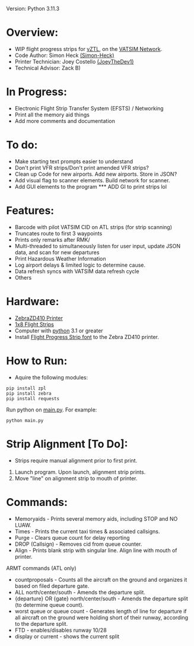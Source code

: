Version: Python 3.11.3
# Overview:
  * WIP flight progress strips for [vZTL](https://ztlartcc.org), on the [VATSIM Network](https://vatsim.net).
  * Code Author: Simon Heck [(Simon-Heck)](https://github.com/Simon-Heck)
  * Printer Technician: Joey Costello [(JoeyTheDev1)](https://github.com/JoeyTheDev1/)
  * Technical Advisor: Zack B)

# In Progress:
  * Electronic Flight Strip Transfer System (EFSTS) / Networking
  * Print all the memory aid things
  * Add more comments and documentation

# To do:
  * Make starting text prompts easier to understand
  * Don't print VFR strips/Don't print amended VFR strips?
  * Clean up Code for new airports. Add new airports. Store in JSON?
  * Add visual flag to scanner elements. Build network for scanner.
  * Add GUI elements to the program
  *** ADD GI to print strips lol

# Features:
  * Barcode with pilot VATSIM CID on ATL strips (for strip scanning)
  * Truncates route to first 3 waypoints
  * Prints only remarks after RMK/
  * Multi-threaded to simultaneously listen for user input, update JSON data, and scan for new departures
  * Print Hazardous Weather Information
  * Log airport delays & limited logic to determine cause.
  * Data refresh syncs with VATSIM data refresh cycle
  * Others

# Hardware:
  * [ZebraZD410 Printer](https://www.zebra.com/us/en/products/spec-sheets/printers/desktop/zd410.html)
  * [1x8 Flight Strips](https://bocathermal.txdesign.com/thermal-general-admission-ticket/details/boca-flight-strip-1-x-8/)
  * Computer with [python](https://www.python.org/downloads/) 3.1 or greater
  * Install [Flight Progress Strip font](https://www.dropbox.com/s/lqtvsngjdjonngv/Flight-Strip-Printer.ttf?dl=0) to the Zebra ZD410 printer.


# How to Run:
  * Aquire the following modules:
```
pip install zpl
pip install zebra
pip install requests
```
Run python on [main.py](src/main.py). For example:
```
python main.py
```

# Strip Alignment [To Do]:
 * Strips require manual alignment prior to first print.
 1. Launch program. Upon launch, alignment strip prints.
 2. Move "line" on alignment strip to mouth of printer. 

# Commands:
 * Memoryaids - Prints several memory aids, including STOP and NO LUAW.
 * Times - Prints the current taxi times & associated callsigns.
 * Purge - Clears queue count for delay reporting
 * DROP (Callsign) - Removes cid from queue counter.
 * Align - Prints blank strip with singular line. Align line with mouth of printer.

ARMT commands (ATL only)
 * countproposals - Counts all the aircraft on the ground and organizes it based on filed departure gate.
 * ALL north/center/south - Amends the departure split.
 * {departure} OR {gate} north/center/south - Amends the departure split (to determine queue count).
 * worst queue or queue count - Generates length of line for departure if all aircraft on the ground were holding short of their runway, according to the departure split.
 * FTD - enables/disables runway 10/28
 * display or current - shows the current split